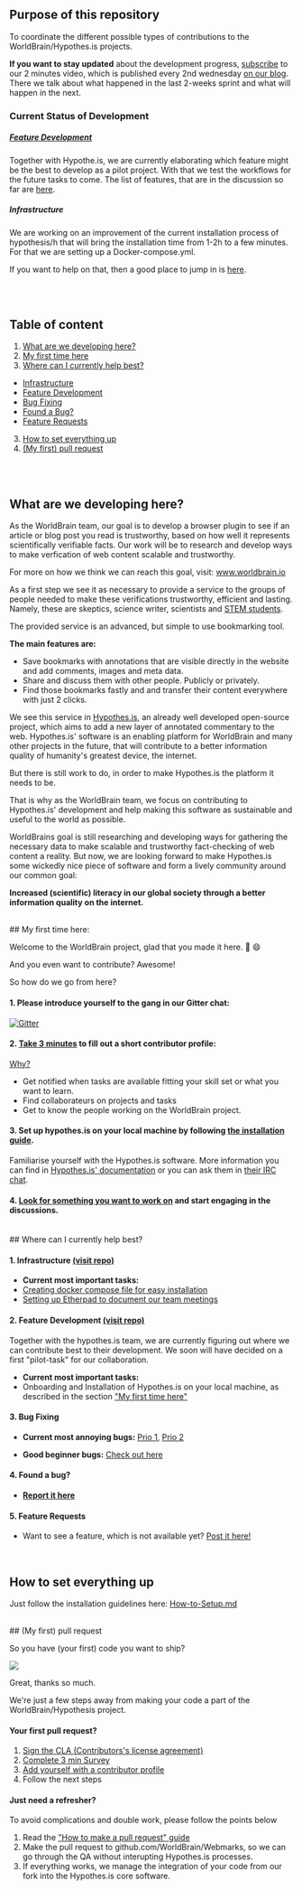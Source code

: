 ## Purpose of this repository

To coordinate the different possible types of contributions to the WorldBrain/Hypothes.is projects.

**If you want to stay updated** about the development progress, [subscribe](www.worldbrain.io/2016/blog/) to our 2 minutes video, which is published every 2nd wednesday [on our blog](www.worldbrain.io/2016/blog/).
There we talk about what happened in the last 2-weeks sprint and what will happen in the next.

### Current Status of Development

##### [Feature Development](https://github.com/WorldBrain/VISION-ROADMAP-FEATURES/issues?q=is%3Aissue+is%3Aopen+label%3A%22prio+1%22)
Together with Hypothe.is, we are currently elaborating which feature might be the best to develop as a pilot project. 
With that we test the workflows for the future tasks to come. The list of features, that are in the discussion so far are [here](https://github.com/WorldBrain/VISION-ROADMAP-FEATURES/issues?q=is%3Aissue+is%3Aopen+label%3A%22prio+1%22).

##### Infrastructure

We are working on an improvement of the current installation process of hypothesis/h that will bring the installation time from 1-2h to a few minutes.
For that we are setting up a Docker-compose.yml.

If you want to help on that, then a good place to jump in is [here](https://github.com/WorldBrain/infrastructure/issues/17).





<br><br>
## Table of content
 1. [What are we developing here?](#what-are-we-developing-here)
 2. [My first time here](#my-first-time-here)
 2. [Where can I currently help best?](#where-can-i-currently-help-best)
  - [Infrastructure](#1-infrastructure-visit-repo)
  - [Feature Development](#2-feature-development-visit-repo)
  - [Bug Fixing](#3-bug-fixing)
  - [Found a Bug?](#4-found-a-bug)  
  - [Feature Requests](#5-feature-requests)
 3. [How to set everything up](https://github.com/WorldBrain/aa-START-HERE/blob/master/HOW-TO-SETUP.md)
 4. [(My first) pull request](#my-first-pull-request)


<br><br>
## What are we developing here?
As the WorldBrain team, our goal is to develop a browser plugin to see if an article or blog post you read is trustworthy, based on how well it represents scientifically verifiable facts. 
Our work will be to research and develop ways to make verfication of web content scalable and trustworthy.

For more on how we think we can reach this goal, visit: www.worldbrain.io 

As a first step we see it as necessary to provide a service to the groups of people needed to make these verifications trustworthy, efficient and lasting.
Namely, these are skeptics, science writer, scientists and [STEM students](https://www.wikiwand.com/en/Science,_Technology,_Engineering,_and_Mathematics).

The provided service is an advanced, but simple to use bookmarking tool.

**The main features are:**
- Save bookmarks with annotations that are visible directly in the website and add comments, images and meta data.
- Share and discuss them with other people. Publicly or privately.
- Find those bookmarks fastly and and transfer their content everywhere with just 2 clicks.

We see this service in [Hypothes.is](http://www.hypothes.is), an already well developed open-source project, which aims to add a new layer of annotated commentary to the web.
Hypothes.is' software is an enabling platform for WorldBrain and many other projects in the future, that will contribute to a better information quality of humanity's greatest device, the internet. 

But there is still work to do, in order to make Hypothes.is the platform it needs to be.

That is why as the WorldBrain team, we focus on contributing to Hypothes.is' development and help making this software as sustainable and useful to the world as possible.

WorldBrains goal is still researching and developing ways for gathering the necessary data to make scalable and trustworthy fact-checking of web content a reality.
But now, we are looking forward to make Hypothes.is some wickedly nice piece of software and form a lively community around our common goal: 

**Increased (scientific) literacy in our global society through a better information quality on the internet.**

<br>
## My first time here:

Welcome to the WorldBrain project, glad that you made it here. :tada: :smile:

And you even want to contribute? Awesome!

So how do we go from here?

#### 1. Please introduce yourself to the gang in our Gitter chat: 

[![Gitter](https://badges.gitter.im/WorldBrain/Webmarks.svg)](https://gitter.im/WorldBrain/Webmarks?utm_source=badge&utm_medium=badge&utm_campaign=pr-badge)

#### 2. [Take 3 minutes](https://github.com/WorldBrain/TEAM/) to fill out a short contributor profile: 
[Why?](https://github.com/WorldBrain/TEAM)
 - Get notified when tasks are available fitting your skill set or what you want to learn.
 - Find collaborateurs on projects and tasks
 - Get to know the people working on the WorldBrain project.

#### 3. Set up hypothes.is on your local machine by following [the installation guide](https://github.com/WorldBrain/START-HERE/blob/master/HOW-TO-SETUP.md).

Familiarise yourself with the Hypothes.is software. More information you can find in [Hypothes.is' documentation](http://h.readthedocs.org) or you can ask them in [their IRC chat](https://www.irccloud.com/#!/ircs://chat.freenode.net:6697/%23hypothes.is).

 
#### 4. [Look for something you want to work on](#where-can-i-currently-help-best) and start engaging in the discussions.


<br> 
## Where can I currently help best?

#### 1. Infrastructure [(visit repo)](https://github.com/WorldBrain/infrastructure)

 - **Current most important tasks:** 
  - [Creating docker compose file for easy installation](https://github.com/WorldBrain/infrastructure/labels/most-important)
  - [Setting up Etherpad to document our team meetings](https://github.com/WorldBrain/MGMT/issues/2)


#### 2. Feature Development [(visit repo)](https://github.com/WorldBrain/VISION-ROADMAP-FEATURES)

Together with the hypothes.is team, we are currently figuring out where we can contribute best to their development. We soon will have decided on a first "pilot-task" for our collaboration.

 - **Current most important tasks:** 
  - Onboarding and Installation of Hypothes.is on your local machine, as described in the section ["My first time here"](#my-first-time-here)


#### 3. Bug Fixing

 - **Current most annoying bugs:** [Prio 1](https://github.com/hypothesis/h/labels/P1), [Prio 2](https://github.com/hypothesis/h/labels/P2)

 - **Good beginner bugs:** [Check out here](https://github.com/hypothesis/h/labels/New%20Contributor%20Friendly)

#### 4. Found a bug?

 - **[Report it here](https://github.com/hypothesis/h/issues/new)**
 
#### 5. Feature Requests

 - Want to see a feature, which is not available yet? [Post it here!](https://github.com/WorldBrain/Roadmap/issues/new)


<br>

## How to set everything up

Just follow the installation guidelines here: [How-to-Setup.md](https://github.com/WorldBrain/START-HERE/blob/master/HOW-TO-SETUP.md)


<br>
## (My first) pull request

So you have (your first) code you want to ship? 

![](https://media.giphy.com/media/pCO5tKdP22RC8/giphy.gif)

Great, thanks so much. 

We're just a few steps away from making your code a part of the WorldBrain/Hypothesis project. 

#### Your first pull request?
 1. [Sign the CLA (Contributors's license agreement)](https://www.clahub.com/agreements/WorldBrain/Webmarks)
 2. [Complete 3 min Survey](http://goo.gl/forms/QJ5Apz8orM)
 3. [Add yourself with a contributor profile](https://github.com/WorldBrain/TEAM/issues/new)
 4. Follow the next steps

#### Just need a refresher?

To avoid complications and double work, please follow the points below
 1. Read the ["How to make a pull request" guide](https://h.readthedocs.org/en/latest/hacking/submitting-a-pr.html)
 2. Make the pull request to github.com/WorldBrain/Webmarks, so we can go through the QA without interupting Hypothes.is processes.
 3. If everything works, we manage the integration of your code from our fork into the Hypothes.is core software.
<br>


